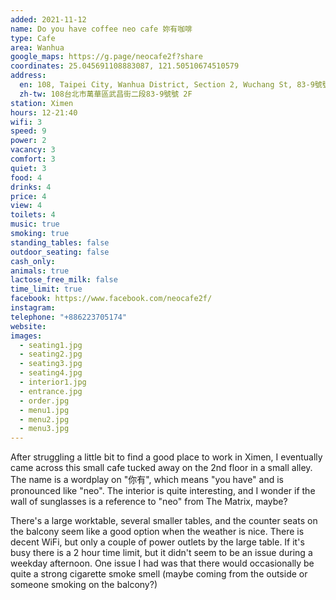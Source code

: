 ```yaml
---
added: 2021-11-12
name: Do you have coffee neo cafe 妳有咖啡
type: Cafe
area: Wanhua
google_maps: https://g.page/neocafe2f?share
coordinates: 25.045691108883087, 121.50510674510579
address:
  en: 108, Taipei City, Wanhua District, Section 2, Wuchang St, 83-9號號 2F
  zh-tw: 108台北市萬華區武昌街二段83-9號號 2F
station: Ximen
hours: 12-21:40
wifi: 3
speed: 9
power: 2
vacancy: 3
comfort: 3
quiet: 3
food: 4
drinks: 4
price: 4
view: 4
toilets: 4
music: true
smoking: true
standing_tables: false
outdoor_seating: false
cash_only: 
animals: true
lactose_free_milk: false
time_limit: true
facebook: https://www.facebook.com/neocafe2f/
instagram: 
telephone: "+886223705174"
website: 
images:
  - seating1.jpg
  - seating2.jpg
  - seating3.jpg
  - seating4.jpg
  - interior1.jpg
  - entrance.jpg
  - order.jpg
  - menu1.jpg
  - menu2.jpg
  - menu3.jpg
---
```


After struggling a little bit to find a good place to work in Ximen, I eventually came across this small cafe tucked away on the 2nd floor in a small alley. The name is a wordplay on "你有", which means "you have" and is pronounced like "neo". The interior is quite interesting, and I wonder if the wall of sunglasses is a reference to "neo" from The Matrix, maybe?

There's a large worktable, several smaller tables, and the counter seats on the balcony seem like a good option when the weather is nice. There is decent WiFi, but only a couple of power outlets by the large table. If it's busy there is a 2 hour time limit, but it didn't seem to be an issue during a weekday afternoon. One issue I had was that there would occasionally be quite a strong cigarette smoke smell (maybe coming from the outside or someone smoking on the balcony?)
